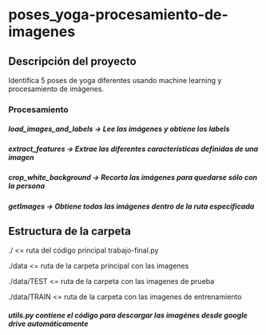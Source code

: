 # poses_yoga-procesamiento-de-imagenes

## Descripción del proyecto

Identifica 5 poses de yoga diferentes usando machine learning y procesamiento de imágenes.

### Procesamiento

##### load_images_and_labels -> Lee las imágenes y obtiene los labels

##### extract_features -> Extrae las diferentes características definidas de una imagen

##### crop_white_background -> Recorta las imágenes para quedarse sólo con la persona

##### getImages -> Obtiene todas las imágenes dentro de la ruta especificada

## Estructura de la carpeta

./ <= ruta del código principal trabajo-final.py

./data <= ruta de la carpeta principal con las imagenes

./data/TEST <= ruta de la carpeta con las imagenes de prueba

./data/TRAIN <= ruta de la carpeta con las imagenes de entrenamiento


##### utils.py contiene el código para descargar las imagénes desde google drive automáticamente


